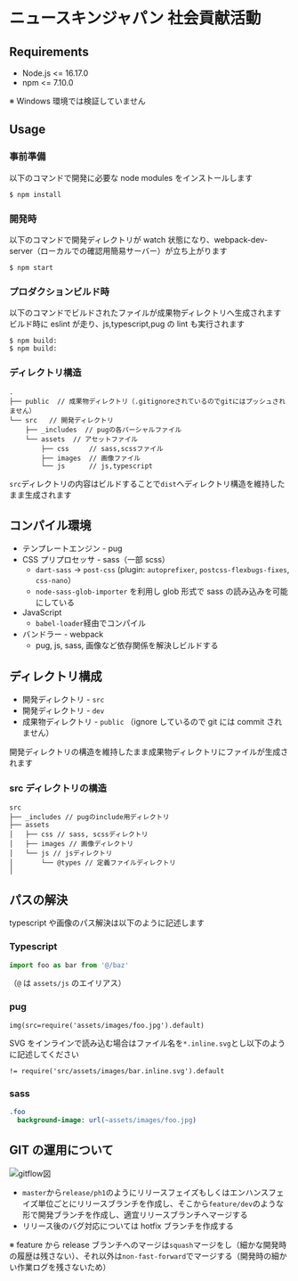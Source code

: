 # ニュースキンジャパン 社会貢献活動

## Requirements

- Node.js <= 16.17.0
- npm <= 7.10.0

※ Windows 環境では検証していません

## Usage

### 事前準備

以下のコマンドで開発に必要な node modules をインストールします

```shell
$ npm install
```

### 開発時

以下のコマンドで開発ディレクトリが watch 状態になり、webpack-dev-server（ローカルでの確認用簡易サーバー）が立ち上がります

```shell
$ npm start
```

### プロダクションビルド時

以下のコマンドでビルドされたファイルが成果物ディレクトリへ生成されます
ビルド時に eslint が走り、js,typescript,pug の lint も実行されます

```shell
$ npm build:
$ npm build:
```

### ディレクトリ構造

```
.
├── public  // 成果物ディレクトリ（.gitignoreされているのでgitにはプッシュされません）
└── src   // 開発ディレクトリ
    ├── _includes  // pugの各パーシャルファイル
    └── assets  // アセットファイル
        ├── css     // sass,scssファイル
        ├── images  // 画像ファイル
        └── js      // js,typescript
```

`src`ディレクトリの内容はビルドすることで`dist`へディレクトリ構造を維持したまま生成されます

## コンパイル環境

- テンプレートエンジン - pug
- CSS プリプロセッサ - sass（一部 scss）
  - `dart-sass` -> `post-css` (plugin: `autoprefixer`, `postcss-flexbugs-fixes`, `css-nano`）
  - `node-sass-glob-importer` を利用し glob 形式で sass の読み込みを可能にしている
- JavaScript
  - `babel-loader`経由でコンパイル
- バンドラー - webpack
  - pug, js, sass, 画像など依存関係を解決しビルドする

## ディレクトリ構成

- 開発ディレクトリ - `src`
- 開発ディレクトリ - `dev`
- 成果物ディレクトリ - `public` （ignore しているので git には commit されません）

開発ディレクトリの構造を維持したまま成果物ディレクトリにファイルが生成されます

### src ディレクトリの構造

```
src
├── _includes // pugのinclude用ディレクトリ
├── assets
│   ├── css // sass, scssディレクトリ
│   ├── images // 画像ディレクトリ
│   └── js // jsディレクトリ
│       └── @types // 定義ファイルディレクトリ
│
```

## パスの解決

typescript や画像のパス解決は以下のように記述します

### Typescript

```typescript
import foo as bar from '@/baz'
```

（`@` は `assets/js` のエイリアス）

### pug

```pug
img(src=require('assets/images/foo.jpg').default)
```

SVG をインラインで読み込む場合はファイル名を`*.inline.svg`とし以下のように記述してください

```pug
!= require('src/assets/images/bar.inline.svg').default
```

### sass

```sass
.foo
  background-image: url(~assets/images/foo.jpg)
```

## GIT の運用について

![gitflow図](./images/gitflow.drawio.svg)

- `master`から`release/ph1`のようにリリースフェイズもしくはエンハンスフェイズ単位ごとにリリースブランチを作成し、そこから`feature/dev`のような形で開発ブランチを作成し、適宜リリースブランチへマージする
- リリース後のバグ対応については hotfix ブランチを作成する

※ feature から release ブランチへのマージは`squash`マージをし（細かな開発時の履歴は残さない）、それ以外は`non-fast-forward`でマージする（開発時の細かい作業ログを残さないため）
